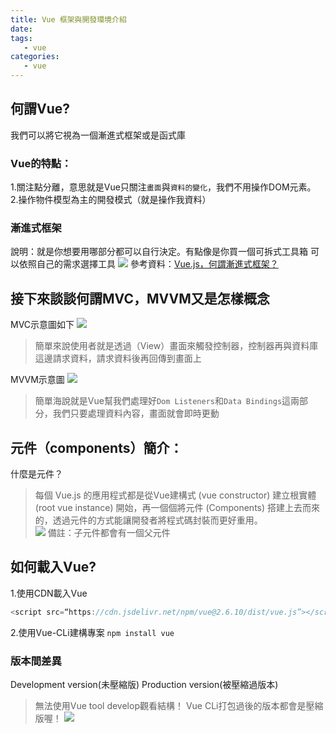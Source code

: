 ```yaml
---
title: Vue 框架與開發環境介紹
date: 
tags:
   - vue 
categories:
   - vue
---
```



## 何謂Vue?
我們可以將它視為一個漸進式框架或是函式庫
### Vue的特點：
1.關注點分離，意思就是Vue只關注`畫面`與`資料的變化`，我們不用操作DOM元素。
2.操作物件模型為主的開發模式（就是操作我資料）

<!-- more -->

### 漸進式框架
說明：就是你想要用哪部分都可以自行決定。有點像是你買一個可拆式工具箱
可以依照自己的需求選擇工具
![](https://i.imgur.com/QC8R8Gd.png)
參考資料：[Vue.js，何謂漸進式框架？](https://medium.com/@gotraveltoworld/vue-js-%E4%BD%95%E8%AC%82%E6%BC%B8%E9%80%B2%E5%BC%8F%E6%A1%86%E6%9E%B6-7d0281a7efa9)

## 接下來談談何謂MVC，MVVM又是怎樣概念
MVC示意圖如下
![](https://i.imgur.com/aoKVSWt.png)
> 簡單來說使用者就是透過（View）畫面來觸發控制器，控制器再與資料庫這邊請求資料，請求資料後再回傳到畫面上  

MVVM示意圖
![](https://i.imgur.com/9p139yp.png)
> 簡單海說就是Vue幫我們處理好`Dom Listeners`和`Data Bindings`這兩部分，我們只要處理資料內容，畫面就會即時更動  


## 元件（components）簡介：
什麼是元件？
> 每個 Vue.js 的應用程式都是從Vue建構式 (vue constructor) 建立根實體 (root vue instance) 開始，再一個個將元件 (Components) 搭建上去而來的，透過元件的方式能讓開發者將程式碼封裝而更好重用。  
![](https://i.imgur.com/AvTQ0Pb.png)
備註：子元件都會有一個父元件

## 如何載入Vue?
1.使用CDN載入Vue
```javascript
<script src=“https://cdn.jsdelivr.net/npm/vue@2.6.10/dist/vue.js”></script>
```
2.使用Vue-CLi建構專案
`npm install vue`
### 版本間差異
Development version(未壓縮版)
Production version(被壓縮過版本)
>無法使用Vue tool develop觀看結構！
>Vue CLi打包過後的版本都會是壓縮版喔！
![](https://i.imgur.com/MXVdUoK.png)










